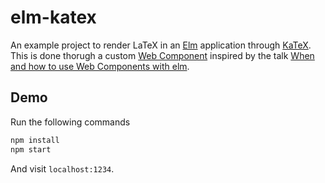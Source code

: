 # elm-katex
An example project to render LaTeX in an [Elm](https://elm-lang.org/) application through [KaTeX](https://katex.org/).
This is done thorugh a custom [Web Component](https://www.webcomponents.org/) inspired by the talk [When and how to use Web Components with elm](https://www.youtube.com/watch?v=tyFe9Pw6TVE).

## Demo
Run the following commands
```bash
npm install
npm start
```
And visit `localhost:1234`.
